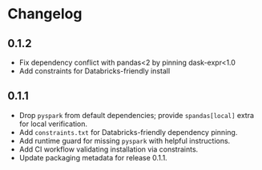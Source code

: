 # Changelog

## 0.1.2
- Fix dependency conflict with pandas<2 by pinning dask-expr<1.0
- Add constraints for Databricks-friendly install

## 0.1.1

- Drop `pyspark` from default dependencies; provide `spandas[local]` extra for local verification.
- Add `constraints.txt` for Databricks-friendly dependency pinning.
- Add runtime guard for missing `pyspark` with helpful instructions.
- Add CI workflow validating installation via constraints.
- Update packaging metadata for release 0.1.1.
